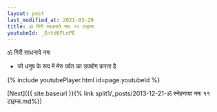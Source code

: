 ```yaml
---
layout: post
last_modified_at: 2021-03-29
title: ॐ गिरी साधनाये नमः ११ टाइम्स
youtubeId: _Entd6FLnPE
---
```

 
 
 ॐ गिरी साधनाये नमः  
 
 -  जो धनुष के रूप में मेरु पर्वत का उपयोग करता है 
 
  
 
  
 
 
 
 
 
 


{% include youtubePlayer.html id=page.youtubeId %}
 
[Next]({{ site.baseurl }}{% link  split1/_posts/2013-12-21-ॐ स्नेहनाया नमः ११ टाइम्स.md%})
 
